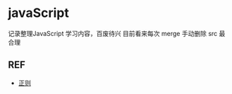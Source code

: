 # javaScript
记录整理JavaScript 学习内容，百废待兴
目前看来每次 merge 手动删除 src 最合理
## REF
- <a href="https://jex.im/regulex/#!embed=false&flags=&re=%5E(a%7Cb)*%3F%24">正则</a>


